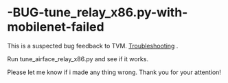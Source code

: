 # -BUG-tune_relay_x86.py-with-mobilenet-failed
This is a suspected bug feedback to TVM. [Troubleshooting](https://discuss.tvm.ai/t/bug-tune-relay-x86-py-with-mobilenet-failed/4983) .

Run tune_airface_relay_x86.py and see if it works.

Please let me know if i made any thing wrong. Thank you for your attention!
